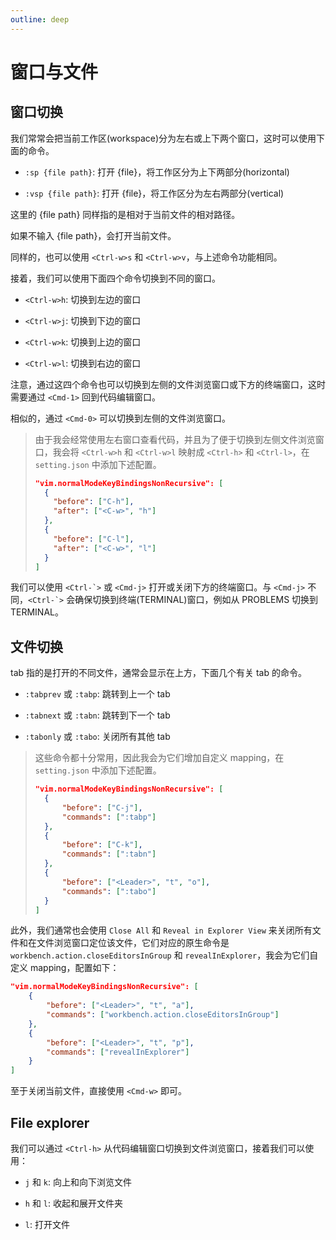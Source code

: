 ```yaml
---
outline: deep
---
```


# 窗口与文件

## 窗口切换

我们常常会把当前工作区(workspace)分为左右或上下两个窗口，这时可以使用下面的命令。

- `:sp {file path}`: 打开 {file}，将工作区分为上下两部分(horizontal)

- `:vsp {file path}`: 打开 {file}，将工作区分为左右两部分(vertical)

这里的 {file path} 同样指的是相对于当前文件的相对路径。

如果不输入 {file path}，会打开当前文件。

同样的，也可以使用 `<Ctrl-w>s` 和 `<Ctrl-w>v`，与上述命令功能相同。

接着，我们可以使用下面四个命令切换到不同的窗口。

- `<Ctrl-w>h`: 切换到左边的窗口

- `<Ctrl-w>j`: 切换到下边的窗口

- `<Ctrl-w>k`: 切换到上边的窗口

- `<Ctrl-w>l`: 切换到右边的窗口

注意，通过这四个命令也可以切换到左侧的文件浏览窗口或下方的终端窗口，这时需要通过 `<Cmd-1>` 回到代码编辑窗口。

相似的，通过 `<Cmd-0>` 可以切换到左侧的文件浏览窗口。

> 由于我会经常使用左右窗口查看代码，并且为了便于切换到左侧文件浏览窗口，我会将 `<Ctrl-w>h` 和 `<Ctrl-w>l` 映射成 `<Ctrl-h>` 和 `<Ctrl-l>`，在 `setting.json` 中添加下述配置。
>
> ```json
> "vim.normalModeKeyBindingsNonRecursive": [
>   {
>     "before": ["C-h"],
>     "after": ["<C-w>", "h"]
>   },
>   {
>     "before": ["C-l"],
>     "after": ["<C-w>", "l"]
>   }
> ]
> ```

我们可以使用 `` <Ctrl-`> `` 或 `<Cmd-j>` 打开或关闭下方的终端窗口。与 `<Cmd-j>` 不同，`` <Ctrl-`> `` 会确保切换到终端(TERMINAL)窗口，例如从 PROBLEMS 切换到 TERMINAL。

## 文件切换

tab 指的是打开的不同文件，通常会显示在上方，下面几个有关 tab 的命令。

- `:tabprev` 或 `:tabp`: 跳转到上一个 tab

- `:tabnext` 或 `:tabn`: 跳转到下一个 tab

- `:tabonly` 或 `:tabo`: 关闭所有其他 tab

> 这些命令都十分常用，因此我会为它们增加自定义 mapping，在 `setting.json` 中添加下述配置。
>
> ```json
> "vim.normalModeKeyBindingsNonRecursive": [
> 	{
> 		"before": ["C-j"],
> 		"commands": [":tabp"]
> 	},
> 	{
> 		"before": ["C-k"],
> 		"commands": [":tabn"]
> 	},
> 	{
> 		"before": ["<Leader>", "t", "o"],
> 		"commands": [":tabo"]
> 	}
> ]
> ```

此外，我们通常也会使用 `Close All` 和 `Reveal in Explorer View` 来关闭所有文件和在文件浏览窗口定位该文件，它们对应的原生命令是 `workbench.action.closeEditorsInGroup` 和 `revealInExplorer`，我会为它们自定义 mapping，配置如下：

```json
"vim.normalModeKeyBindingsNonRecursive": [
	{
		"before": ["<Leader>", "t", "a"],
		"commands": ["workbench.action.closeEditorsInGroup"]
	},
	{
		"before": ["<Leader>", "t", "p"],
		"commands": ["revealInExplorer"]
	}
]
```

至于关闭当前文件，直接使用 `<Cmd-w>` 即可。

## File explorer

我们可以通过 `<Ctrl-h>` 从代码编辑窗口切换到文件浏览窗口，接着我们可以使用：

- `j` 和 `k`: 向上和向下浏览文件

- `h` 和 `l`: 收起和展开文件夹

- `l`: 打开文件
